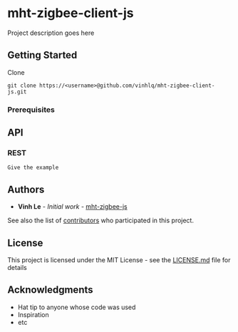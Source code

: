 # mht-zigbee-client-js

Project description goes here

## Getting Started

Clone
```
git clone https://<username>@github.com/vinhlq/mht-zigbee-client-js.git
```

### Prerequisites

## API

### REST

```
Give the example
```

## Authors

* **Vinh Le** - *Initial work* - [mht-zigbee-js](https://github.com/vinhlq/mht-zigbee-client-js)

See also the list of [contributors](https://github.com/your/project/contributors) who participated in this project.

## License

This project is licensed under the MIT License - see the [LICENSE.md](LICENSE.md) file for details

## Acknowledgments

* Hat tip to anyone whose code was used
* Inspiration
* etc

